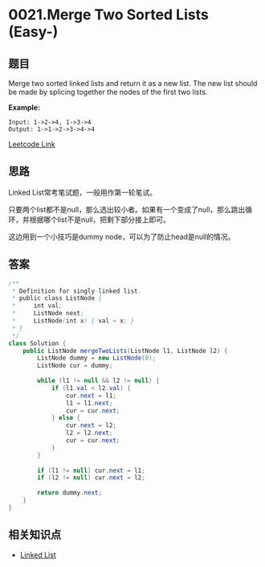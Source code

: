 # 0021.Merge Two Sorted Lists (Easy-)

## 题目

Merge two sorted linked lists and return it as a new list. The new list should be made by splicing together the nodes of the first two lists.

**Example:**

```
Input: 1->2->4, 1->3->4
Output: 1->1->2->3->4->4
```

[Leetcode Link](https://leetcode.com/problems/merge-two-sorted-lists/)

## 思路

Linked List常考笔试题，一般用作第一轮笔试。

只要两个list都不是null，那么选出较小者。如果有一个变成了null，那么跳出循环，并根据哪个list不是null，把剩下部分接上即可。

这边用到一个小技巧是dummy node，可以为了防止head是null的情况。

## 答案
```Java
/**
 * Definition for singly-linked list.
 * public class ListNode {
 *     int val;
 *     ListNode next;
 *     ListNode(int x) { val = x; }
 * }
 */
class Solution {
    public ListNode mergeTwoLists(ListNode l1, ListNode l2) {
        ListNode dummy = new ListNode(0);
        ListNode cur = dummy;
        
        while (l1 != null && l2 != null) {
            if (l1.val < l2.val) {
                cur.next = l1;
                l1 = l1.next;
                cur = cur.next;
            } else {
                cur.next = l2;
                l2 = l2.next;
                cur = cur.next;
            }
        }
        
        if (l1 != null) cur.next = l1;
        if (l2 != null) cur.next = l2;
        
        return dummy.next;
    }
}
```

## 相关知识点

+ [Linked List](/Topic/Linked_List/)

